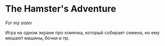 # The Hamster's Adventure
*For my sister*

Игра на одном экране про хомячка, который собирает семена, но ему мешают машины, бочки и пр.
